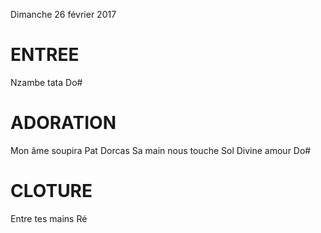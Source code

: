 Dimanche 26 février 2017

# ENTREE
Nzambe tata Do#

# ADORATION
Mon âme soupira Pat Dorcas
Sa main nous touche Sol 
Divine amour Do#

# CLOTURE
Entre tes mains Ré
